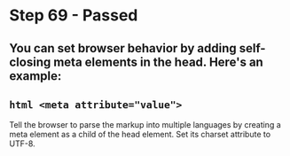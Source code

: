 # Step 69 - Passed
## You can set browser behavior by adding self-closing meta elements in the head. Here's an example:

## ```html <meta attribute="value">```
Tell the browser to parse the markup into multiple languages by creating a meta element as a child of the head element. Set its charset attribute to UTF-8.